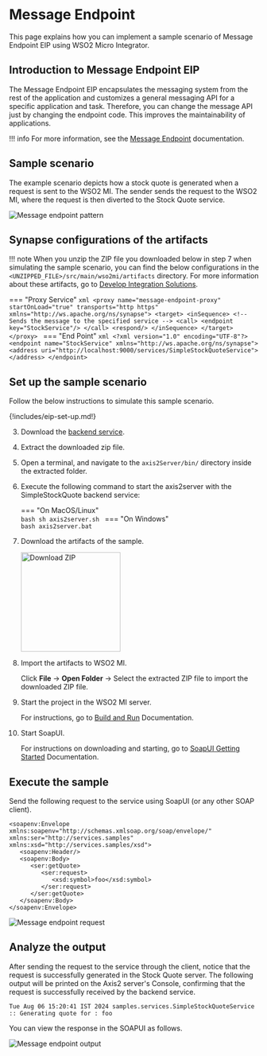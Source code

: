 # Message Endpoint

This page explains how you can implement a sample scenario of Message Endpoint EIP using WSO2 Micro Integrator.

## Introduction to Message Endpoint EIP

The Message Endpoint EIP encapsulates the messaging system from the rest of the application and customizes a general messaging API for a specific application and task. Therefore, you can change the message API just by changing the endpoint code. This improves the maintainability of applications.

!!! info 
    For more information, see the [Message Endpoint](https://www.enterpriseintegrationpatterns.com/patterns/messaging/MessageEndpoint.html) documentation.

## Sample scenario

The example scenario depicts how a stock quote is generated when a request is sent to the WSO2 MI. The sender sends the request to the WSO2 MI, where the request is then diverted to the Stock Quote service. 

![Message endpoint pattern]({{base_path}}/assets/img/learn/enterprise-integration-patterns/messaging-systems/message-endpoint-pattern.png)

## Synapse configurations of the artifacts

!!! note
    When you unzip the ZIP file you downloaded below in step 7 when simulating the sample scenario, you can find the below configurations in the `<UNZIPPED_FILE>/src/main/wso2mi/artifacts` directory. For more information about these artifacts, go to [Develop Integration Solutions](https://mi.docs.wso2.com/en/latest/develop/intro-integration-development/).

=== "Proxy Service"
    ```xml
    <proxy name="message-endpoint-proxy" startOnLoad="true" transports="http https"
        xmlns="http://ws.apache.org/ns/synapse">
        <target>
            <inSequence>
                <!-- Sends the message to the specified service -->
                <call>
                    <endpoint key="StockService"/>
                </call>
                <respond/>
            </inSequence>
        </target>
    </proxy>
    ```
=== "End Point"
    ```xml
    <?xml version="1.0" encoding="UTF-8"?>
    <endpoint name="StockService" xmlns="http://ws.apache.org/ns/synapse">
        <address uri="http://localhost:9000/services/SimpleStockQuoteService">
        </address>
    </endpoint>
    ```

## Set up the sample scenario

Follow the below instructions to simulate this sample scenario.

{!includes/eip-set-up.md!}

3. Download the [backend service](https://github.com/wso2-docs/WSO2_EI/blob/master/Back-End-Service/axis2Server.zip).

4. Extract the downloaded zip file.

5. Open a terminal, and navigate to the `axis2Server/bin/` directory inside the extracted folder.

6. Execute the following command to start the axis2server with the SimpleStockQuote backend service:

    === "On MacOS/Linux"   
          ```bash
          sh axis2server.sh
          ```
    === "On Windows"                
          ```bash
          axis2server.bat
          ``` 

7. Download the artifacts of the sample.

    <a href="{{base_path}}/assets/attachments/learn/enterprise-integration-patterns/message-endpoint.zip">
        <img src="{{base_path}}/assets/img/integrate/connectors/download-zip.png" width="200" alt="Download ZIP">
    </a>

8. Import the artifacts to WSO2 MI.

    Click **File** -> **Open Folder** -> Select the extracted ZIP file to import the downloaded ZIP file.

9. Start the project in the WSO2 MI server.

    For instructions, go to [Build and Run]({{base_path}}/develop/deploy-artifacts/#build-and-run) Documentation.

10. Start SoapUI.

    For instructions on downloading and starting, go to [SoapUI Getting Started]("https://www.soapui.org/getting-started/") Documentation.

## Execute the sample

Send the following request to the service using SoapUI (or any other SOAP client).

```
<soapenv:Envelope xmlns:soapenv="http://schemas.xmlsoap.org/soap/envelope/" xmlns:ser="http://services.samples" xmlns:xsd="http://services.samples/xsd">
   <soapenv:Header/>
   <soapenv:Body>
      <ser:getQuote>   
         <ser:request>         
            <xsd:symbol>foo</xsd:symbol>
         </ser:request>        
      </ser:getQuote>
   </soapenv:Body>
</soapenv:Envelope>
```

![Message endpoint request]({{base_path}}/assets/img/learn/enterprise-integration-patterns/messaging-systems/message-endpoint-request.png)

## Analyze the output

After sending the request to the service through the client, notice that the request is successfully generated in the Stock Quote server.  The following output will be printed on the Axis2 server's Console, confirming that the request is successfully received by the backend service.

```log
Tue Aug 06 15:20:41 IST 2024 samples.services.SimpleStockQuoteService :: Generating quote for : foo
```

You can view the response in the SOAPUI as follows. 

![Message endpoint output]({{base_path}}/assets/img/learn/enterprise-integration-patterns/messaging-systems/message-endpoint-output.png)
